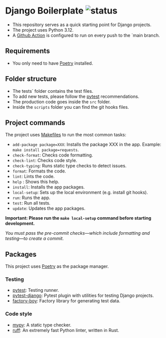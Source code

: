 # Django Boilerplate ![status](https://github.com/AlexLoar/django-boilerplate/actions/workflows/ci.yml/badge.svg)


- This repository serves as a quick starting point for Django projects.
- The project uses Python 3.12.
- A [Github Action](https://github.com/AlexLoar/django-boilerplate/actions/) is configured to run on every push to the `main branch.

## Requirements

- You only need to have [Poetry](https://python-poetry.org/) installed.

## Folder structure

- The tests` folder contains the test files.
- To add new tests, please follow the [pytest](https://docs.pytest.org/en/7.1.x/getting-started.html) recommendations.
- The production code goes inside the `src` folder.
- Inside the `scripts` folder you can find the git hooks files.

## Project commands

The project uses [Makefiles](https://www.gnu.org/software/make/manual/html_node/Introduction.html) to run the most common tasks:

- `add-package package=XXX`: Installs the package XXX in the app. Example: `make install package=requests`.
- `check-format`: Checks code formatting.
- `check-lint`: Checks code style.
- `check-typing`: Runs static type checks to detect issues.
- `format`: Formats the code.
- `lint`: Lints the code.
- `help` : Shows this help.
- `install`: Installs the app packages.
- `local-setup`: Sets up the local environment (e.g. install git hooks).
- `run`: Runs the app.
- `test`: Run all tests.
- `update`: Updates the app packages.

**Important: Please run the `make local-setup` command before starting development.**

_You must pass the pre-commit checks—which include formatting and testing—to create a commit._

## Packages

This project uses [Poetry](https://python-poetry.org/) as the package manager.

### Testing

- [pytest](https://docs.pytest.org/en/stable/): Testing runner.
- [pytest-django](https://pytest-django.readthedocs.io/en/latest/index.html): Pytest plugin with utilities for testing Django projects.
- [factory-boy](https://factoryboy.readthedocs.io/en/stable/index.html): Factory library for generating test data.

### Code style

- [mypy](https://github.com/python/mypy): A static type checker.
- [ruff](https://github.com/astral-sh/ruff): An extremely fast Python linter, written in Rust.
